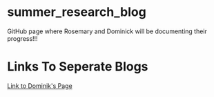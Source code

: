 # summer_research_blog
GitHub page where Rosemary and Dominick will be documenting their progress!!!

# Links To Seperate Blogs
[Link to Dominik's Page](/dominick.md)
